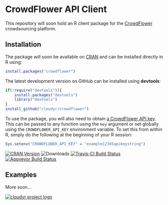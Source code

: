 # CrowdFlower API Client #

This repository will soon hold an R client package for the [CrowdFlower](http://www.crowdflower.com/) crowdsourcing platform.

## Installation ##

The package will soon be available on [CRAN](http://cran.r-project.org/web/packages/crowdflower/) and can be installed directly in R using:

```R
install.packages("crowdflower")
```

The latest development version on GitHub can be installed using **devtools**:

```R
if(!require("devtools")){
    install.packages("devtools")
    library("devtools")
}
install_github("cloudyr/crowdflower")
```

To use the package, you will also need to obtain [a CrowdFlower API key](https://success.crowdflower.com/hc/en-us/articles/202703445-CrowdFlower-API-Integrating-with-the-API#api_key). This can be passed to any function using the `key` argument or set globally using the `CROWDFLOWER_API_KEY` environment variable. To set this from within R, simply do the following at the beginning of your R session:

```R
Sys.setenv("CROWDFLOWER_API_KEY" = "example12345apikeystring")
```

[![CRAN Version](http://www.r-pkg.org/badges/version/crowdflower)](http://cran.r-project.org/package=crowdflower)
![Downloads](http://cranlogs.r-pkg.org/badges/crowdflower)
[![Travis-CI Build Status](https://travis-ci.org/cloudyr/crowdflower.png?branch=master)](https://travis-ci.org/cloudyr/crowdflower)
[![Appveyor Build Status](https://ci.appveyor.com/api/projects/status/3lwggwiv9xkhhb3p/branch/master?svg=true)](https://ci.appveyor.com/project/cloudyr/crowdflower/branch/master)

## Examples ##

More soon...


[![cloudyr project logo](http://i.imgur.com/JHS98Y7.png)](https://github.com/cloudyr)
